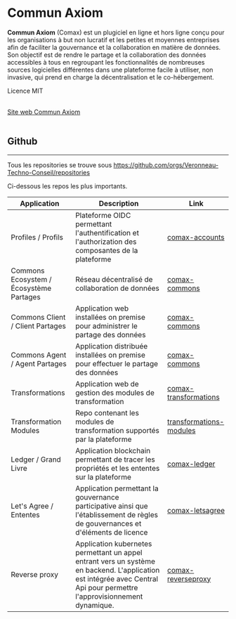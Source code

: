 # Commun Axiom
**Commun Axiom** (Comax) est un plugiciel en ligne et hors ligne conçu pour les organisations à but non lucratif et les petites et moyennes entreprises afin de faciliter la gouvernance et la collaboration en matière de données. Son objectif est de rendre le partage et la collaboration des données accessibles à tous en regroupant les fonctionnalités de nombreuses sources logicielles différentes dans une plateforme facile à utiliser, non invasive, qui prend en charge la décentralisation et le co-hébergement. 

Licence MIT
<br/>
<br/>

[Site web Commun Axiom](https://communaxiom.org/)
<br/>
<br/>
## Github
---

Tous les repositories se trouve sous https://github.com/orgs/Veronneau-Techno-Conseil/repositories

Ci-dessous les repos les plus importants.

| Application | Description | Link |
| ------------ | ---------- | --------- |
| Profiles / Profils | Plateforme OIDC permettant l'authentification et l'authorization des composantes de la plateforme | [comax-accounts](https://github.com/Veronneau-Techno-Conseil/comax-accounts) |
| Commons Ecosystem / Écosystème Partages | Réseau décentralisé de collaboration de données | [comax-commons](https://github.com/Veronneau-Techno-Conseil/comax-commons) |
| Commons Client / Client Partages | Application web installées on premise pour administrer le partage des données | [comax-commons](https://github.com/Veronneau-Techno-Conseil/comax-commons/tree/main/src/Client) |
| Commons Agent / Agent Partages | Application distribuée installées on premise pour effectuer le partage des données | [comax-commons](https://github.com/Veronneau-Techno-Conseil/comax-commons/tree/main/src/Silo) |
| Transformations | Application web de gestion des modules de transformation | [comax-transformations](https://github.com/Veronneau-Techno-Conseil/comax-transformations)|
| Transformation Modules | Repo contenant les modules de transformation supportés par la plateforme | [transformations-modules](https://github.com/Veronneau-Techno-Conseil/transformations-modules) |
| Ledger / Grand Livre | Application blockchain permettant de tracer les propriétés et les ententes sur la plateforme | [comax-ledger](https://github.com/Veronneau-Techno-Conseil/comax-ledger)|
| Let's Agree / Ententes | Application permettant la gouvernance participative ainsi que l'établissement de règles de gouvernances et d'éléments de licence | [comax-letsagree](https://github.com/Veronneau-Techno-Conseil/comax-letsagree)|
|Reverse proxy|Application kubernetes permettant un appel entrant vers un système en backend. L'application est intégrée avec Central Api pour permettre l'approvisionnement dynamique. |[comax-reverseproxy](https://github.com/Veronneau-Techno-Conseil/comax-reverseproxy)|
